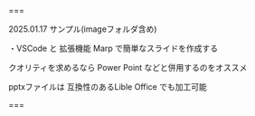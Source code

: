 ===

2025.01.17 サンプル(imageフォルダ含め)

・VSCode と 拡張機能 Marp で簡単なスライドを作成する

クオリティを求めるなら
Power Point などと併用するのをオススメ

pptxファイルは 互換性のあるLible Office でも加工可能

===
